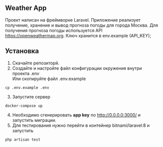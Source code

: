 ## Weather App

Проект написан на фреймворке Laravel.
Приложение реализует получение, хранение и вывод прогноза погоды для города Москва.
Для получения прогноза погоды используется API https://openweathermap.org. Ключ хранится в env.example (API_KEY);

## Установка

1. Скачайте репозиторй.
2. Создайте и настройте файл конфигурации окружения внутри проекта .env <br />
Или скопируйте файл .env.example 
```
cp .env.example .env
```
3. Запустите сервер
```
docker-compose up
```
4. Необходимо сгенерировать **app key** по http://0.0.0.0:3000/ и запустить миграции.
5. Для тестирования нужно перейти в контейнер bitnami/laravel:8 и запустить 
```
php artisan test
```
